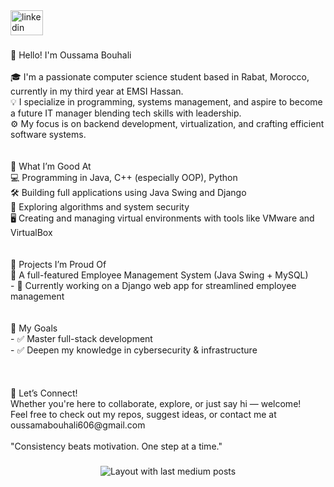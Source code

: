 <div align="left">
  <a href="www.linkedin.com/in/oussama-bouhali-597593338" target="_blank">
    <img src="https://raw.githubusercontent.com/maurodesouza/profile-readme-generator/master/src/assets/icons/social/linkedin/default.svg" width="52" height="40" alt="linkedin logo"  />
  </a>
</div>

###

<p align="left">👋 Hello! I'm Oussama Bouhali<br><br>🎓 I'm a passionate computer science student based in Rabat, Morocco, currently in my third year at EMSI Hassan.  <br>💡 I specialize in programming, systems management, and aspire to become a future IT manager blending tech skills with leadership.  <br>⚙️ My focus is on backend development, virtualization, and crafting efficient software systems.<br><br><br>🧠 What I’m Good At<br>💻 Programming in Java, C++ (especially OOP), Python<br>🛠️ Building full applications using Java Swing and Django<br>🧪 Exploring algorithms and system security<br>🖥️ Creating and managing virtual environments with tools like VMware and VirtualBox<br><br><br>🚀 Projects I’m Proud Of<br> 🧾 A full-featured Employee Management System (Java Swing + MySQL)<br>- 💼 Currently working on a Django web app for streamlined employee management<br><br><br>🎯 My Goals<br>- ✅ Master full-stack development<br>- ✅ Deepen my knowledge in cybersecurity & infrastructure<br><br><br><br>💬 Let’s Connect!<br>Whether you're here to collaborate, explore, or just say hi — welcome!  <br>Feel free to check out my repos, suggest ideas, or contact me at oussamabouhali606@gmail.com<br><br>"Consistency beats motivation. One step at a time."</p>

###

<div align="center">
  <img src="https://github-read-medium-git-main.pahlevikun.vercel.app/latest?limit=4" alt="Layout with last medium posts"  />
</div>

###
